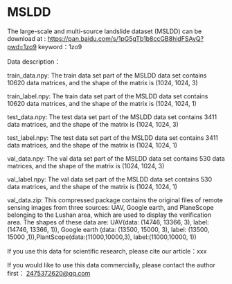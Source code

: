 # MSLDD
The large-scale and multi-source landslide dataset (MSLDD) can be download at : https://pan.baidu.com/s/1pG5gTb1b8ccGB8hidFSAyQ?pwd=1zo9 keyword：1zo9 


Data description：

train_data.npy: The train data set part of the MSLDD data set contains 10620 data matrices, and the shape of the matrix is (1024, 1024, 3)

train_label.npy: The train data set part of the MSLDD data set contains 10620 data matrices, and the shape of the matrix is (1024, 1024, 1)

test_data.npy: The test data set part of the MSLDD data set contains 3411 data matrices, and the shape of the matrix is (1024, 1024, 3)

test_label.npy: The test data set part of the MSLDD data set contains 3411 data matrices, and the shape of the matrix is (1024, 1024, 1)

val_data.npy: The val data set part of the MSLDD data set contains 530 data matrices, and the shape of the matrix is (1024, 1024, 3)

val_label.npy: The val data set part of the MSLDD data set contains 530 data matrices, and the shape of the matrix is (1024, 1024, 1)


val_data.zip: This compressed package contains the original files of remote sensing images from three sources: UAV, Google earth, and PlaneScope belonging to the Lushan area, which are used to display the verification area. The shapes of these data are: UAV(data: (14746, 13366, 3), label: (14746, 13366, 1)), Google earth (data: (13500, 15000, 3), label: (13500, 15000 ,1)),PlantScope(data:(11000,10000,3), label:(11000,10000, 1))


If you use this data for scientific research, please cite our article：xxx

If you would like to use this data commercially, please contact the author first： 2475372620@qq.com
